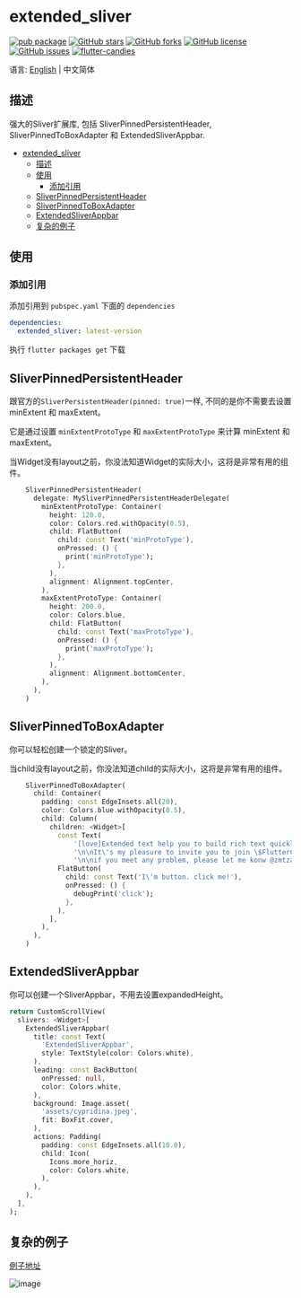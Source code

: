 # extended_sliver

[![pub package](https://img.shields.io/pub/v/extended_sliver.svg)](https://pub.dartlang.org/packages/extended_sliver) [![GitHub stars](https://img.shields.io/github/stars/fluttercandies/extended_sliver)](https://github.com/fluttercandies/extended_sliver/stargazers) [![GitHub forks](https://img.shields.io/github/forks/fluttercandies/extended_sliver)](https://github.com/fluttercandies/extended_sliver/network) [![GitHub license](https://img.shields.io/github/license/fluttercandies/extended_sliver)](https://github.com/fluttercandies/extended_sliver/blob/master/LICENSE) [![GitHub issues](https://img.shields.io/github/issues/fluttercandies/extended_sliver)](https://github.com/fluttercandies/extended_sliver/issues) <a target="_blank" href="https://jq.qq.com/?_wv=1027&k=5bcc0gy"><img border="0" src="https://pub.idqqimg.com/wpa/images/group.png" alt="flutter-candies" title="flutter-candies"></a>

语言: [English](README.md) | 中文简体

## 描述

强大的Sliver扩展库, 包括 SliverPinnedPersistentHeader, SliverPinnedToBoxAdapter 和 ExtendedSliverAppbar.

- [extended_sliver](#extended_sliver)
  - [描述](#描述)
  - [使用](#使用)
    - [添加引用](#添加引用)
  - [SliverPinnedPersistentHeader](#sliverpinnedpersistentheader)
  - [SliverPinnedToBoxAdapter](#sliverpinnedtoboxadapter)
  - [ExtendedSliverAppbar](#extendedsliverappbar)
  - [复杂的例子](#复杂的例子)


## 使用

### 添加引用

添加引用到 `pubspec.yaml` 下面的 `dependencies`

```yaml
dependencies:
  extended_sliver: latest-version
```

执行 `flutter packages get` 下载

## SliverPinnedPersistentHeader

跟官方的`SliverPersistentHeader(pinned: true)`一样, 不同的是你不需要去设置 minExtent 和 maxExtent。

它是通过设置 `minExtentProtoType` 和 `maxExtentProtoType` 来计算 minExtent 和 maxExtent。

当Widget没有layout之前，你没法知道Widget的实际大小，这将是非常有用的组件。

```dart
    SliverPinnedPersistentHeader(
      delegate: MySliverPinnedPersistentHeaderDelegate(
        minExtentProtoType: Container(
          height: 120.0,
          color: Colors.red.withOpacity(0.5),
          child: FlatButton(
            child: const Text('minProtoType'),
            onPressed: () {
              print('minProtoType');
            },
          ),
          alignment: Alignment.topCenter,
        ),
        maxExtentProtoType: Container(
          height: 200.0,
          color: Colors.blue,
          child: FlatButton(
            child: const Text('maxProtoType'),
            onPressed: () {
              print('maxProtoType');
            },
          ),
          alignment: Alignment.bottomCenter,
        ),
      ),
    )
```
## SliverPinnedToBoxAdapter

你可以轻松创建一个锁定的Sliver。

当child没有layout之前，你没法知道child的实际大小，这将是非常有用的组件。

```dart
    SliverPinnedToBoxAdapter(
      child: Container(
        padding: const EdgeInsets.all(20),
        color: Colors.blue.withOpacity(0.5),
        child: Column(
          children: <Widget>[
            const Text(
                '[love]Extended text help you to build rich text quickly. any special text you will have with extended text. '
                '\n\nIt\'s my pleasure to invite you to join \$FlutterCandies\$ if you want to improve flutter .[love]'
                '\n\nif you meet any problem, please let me konw @zmtzawqlp .[sun_glasses]'),
            FlatButton(
              child: const Text('I\'m button. click me!'),
              onPressed: () {
                debugPrint('click');
              },
            ),
          ],
        ),
      ),
    )
```
## ExtendedSliverAppbar

你可以创建一个SliverAppbar，不用去设置expandedHeight。

```dart
return CustomScrollView(
  slivers: <Widget>[
    ExtendedSliverAppbar(
      title: const Text(
        'ExtendedSliverAppbar',
        style: TextStyle(color: Colors.white),
      ),
      leading: const BackButton(
        onPressed: null,
        color: Colors.white,
      ),
      background: Image.asset(
        'assets/cypridina.jpeg',
        fit: BoxFit.cover,
      ),
      actions: Padding(
        padding: const EdgeInsets.all(10.0),
        child: Icon(
          Icons.more_horiz,
          color: Colors.white,
        ),
      ),
    ),
  ],
);
```

## 复杂的例子

[例子地址](https://github.com/fluttercandies/extended_sliver/blob/master/example/lib/pages/complex/home_page.dart)

![image](http://zmtzawqlp.gitee.io/my_images/images/extended_sliver/extended_sliver.gif)



